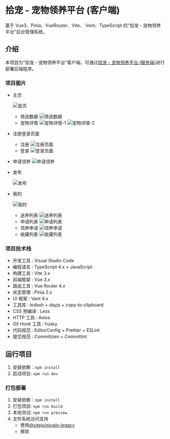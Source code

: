 # 拾宠 - 宠物领养平台 (客户端)

基于 Vue3、Pinia、VueRouter、Vite、 Vant、TypeScript 的"拾宠 - 宠物领养平台"后台管理系统。

## 介绍

本项目为"拾宠 - 宠物领养平台"客户端，可通过[拾宠 - 宠物领养平台 (服务端)](https://github.com/834772509/pet-adopt-server)进行部署后端程序。

### 项目图片

- 主页

  ![首页](./README/首页.jpg)

  - 筛选数据
    ![筛选数据](./README/首页-筛选数据.jpg)
  - 宠物详情
    ![宠物详情-1](./README/宠物详情-1.jpg)
    ![宠物详情-2](./README/宠物详情-2.jpg)

- 注册登录页面

  - 注册
    ![注册页面](./README/注册页面.jpg)
  - 登录
    ![登录页面](./README/登录页面.jpg)

- 申请领养
  ![申请领养](./README/申请领养.jpg)

- 发布

  ![发布](./README/发布.jpg)

- 我的

  ![我的](./README/我的.jpg)

  - 送养列表
    ![送养列表](./README/我的-送养列表.jpg)
  - 申请列表
    ![申请列表](./README/我的-送养列表.jpg)
  - 领养申请
    ![领养申请](./README/我的-领养申请.jpg)
  - 收藏列表
    ![收藏列表](./README/我的-收藏列表.jpg)

### 项目技术栈

- 开发工具 : Visual Studio Code
- 编程语言 : TypeScript 4.x + JavaScript
- 构建工具 : Vite 3.x
- 前端框架 : Vue 3.x
- 路由工具 : Vue Router 4.x
- 状态管理 : Pinia 2.x
- UI 框架 : Vant 4.x
- 工具库 : lodash + dayjs + copy-to-clipboard
- CSS 预编译 : Less
- HTTP 工具 : Axios
- Git Hook 工具 : husky
- 代码规范 : EditorConfig + Prettier + ESLint
- 提交规范 : Commitizen + Commitlint

## 运行项目

1. 安装依赖：`npm install`
2. 启动项目: `npm run dev`

### 打包部署

1. 安装依赖：`npm install`
2. 打包项目: `npm run build`
3. 本地测试: `npm run preview`
4. 文件系统访问支持
   - 使用[@vitejs/plugin-legacy](https://github.com/vitejs/vite/tree/main/packages/plugin-legacy)
   - 移除 <script type=module> 元素
   - 移除其他 <script> 的 nomodule 属性
   - 移除 <script id=vite-legacy-entry> 元素的内容，并把 data-src 属性名改为 src
   - 移除 SystemJS loader 代码（那个压缩到一行的 <script>）
   - 修改所有资源地址为相对地址（例如把 /assets/index-legacy.xxxx.js 改为 ./assets/index-legacy.xxxx.js，注意还有 CSS 文件）

## 项目规范

|                       |                                                                         |
| --------------------- | ----------------------------------------------------------------------- |
| 组件的文件            | 统一小写, 多个单词使用-分割                                             |
| 组件的目录结构        | 例如 button 组件：button/src/index.vue, 统一在 button/index.ts 导出     |
| 组件导包顺序          | 导 vue 技术栈的包 , 导第三方的工具函数 , 导本地的组件, 导本地的工具函数 |
| 组件的名称            | 统一大写开头，驼峰命名                                                  |
| 组件属性顺序          | name, components, props, emits, setup ...                               |
| template 标签         | 小写加 - ( 例如：&lt;case-panel/&gt; )                                  |
| template 标签属性顺序 | v-if , v-for , ref, class, style, ... ,事件                             |
| 组件的 props          | 小写开头，驼峰命名，必须编写类型默认值                                  |
| 组件的样式            | 作用域：scoped, lang = scss / less ; 类名：统一小写, 多个单词使用-分割  |

## Git 提交规范

|             |                |
| ----------- | -------------- |
| add 操作    | git add        |
| commit 操作 | npm run commit |
| pull 操作   | git pull       |
| push 操作   | git push       |
